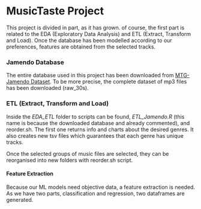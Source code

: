 # MusicTaste Project
This project is divided in part, as it has grown. of course, the first part is related to the EDA (Exploratory Data
Analysis) and ETL (Extract, Transform and Load). Once the database has been modelled according to our preferences, 
features are obtained from the selected tracks.

### Jamendo Database
The entire database used in this project has been downloaded from [MTG-Jamendo Dataset](https://mtg.github.io/mtg-jamendo-dataset/).
To be more precise, the complete dataset of mp3 files has been downloaded (raw_30s).

### ETL (Extract, Transform and Load)
Inside the _EDA_ETL_ folder to scripts can be found, _ETL_Jamendo.R_ (this name is because the downloaded database and
already commented), and reorder.sh. The first one returns info and charts about the desired genres. It also creates new
tsv files which guarantees that each genre has unique tracks.

Once the selected groups of music files are selected, they can be reorganised into new folders with reorder.sh script.

#### Feature Extraction
Because our ML models need objective data, a feature extraction is needed. As we have two parts, 
classification and regression, two dataframes are generated.
